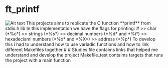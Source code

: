 # ft_printf
<img src="https://game.42sp.org.br/static/assets/achievements/ft_printfe.png" alt="Alt text">
This projects aims to replicate the C function **printf** from stdio.h lib
In this implementation we have the flags for printing: #
>> char (*%c*)
>> strings (*%s*)
>> decimal numbers (*%d* and *%i*)
>>  hexadeciaml numbers (*%x* and *%X*)
>> address (*%p*)
To develop this i had to understand how to use variadic functions and how to link different Makefiles together
#
#
Studies file contaims links that helped me understand and develop the project
Makefile_test contaims targets that runs the project with a main function
